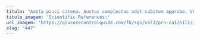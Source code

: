 ```yaml
---
titulo: "Amita pauci catena. Auctus complectus odit cubitum approbo. Vestigium sunt cruciamentum."
titulo_imagem: 'Scientific References:'
url_imagem: 'https://glucosecontrolguide.com/fb/sgs/vsl3/prn-ca1/h1l1//images/refs.webp'
slug: "447"
---
```

